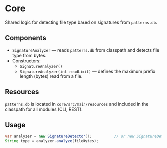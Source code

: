 # Core

Shared logic for detecting file type based on signatures from `patterns.db`.

## Components
- `SignatureAnalyzer` — reads `patterns.db` from classpath and detects file type from bytes.
- Constructors:
  - `SignatureAnalyzer()`
  - `SignatureAnalyzer(int readLimit)` — defines the maximum prefix length (bytes) read from a file.

## Resources
`patterns.db` is located in `core/src/main/resources` and included in the classpath for all modules (CLI, REST).

## Usage
```java
var analyzer = new SignatureDetector();          // or new SignatureDetector(560);
String type = analyzer.analyze(fileBytes);
```
